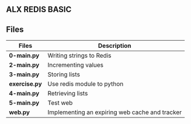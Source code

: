 ## ALX REDIS BASIC

## Files

| Files           | Description                                    |
| --------------- | ---------------------------------------------- |
| **0-main.py**   | Writing strings to Redis                       |
| **2-main.py**   | Incrementing values                            |
| **3-main.py**   | Storing lists                                  |
| **exercise.py** | Use redis module to python                     |
| **4-main.py**   | Retrieving lists                               |
| **5-main.py**   | Test web                                       |
| **web.py**      | Implementing an expiring web cache and tracker |
